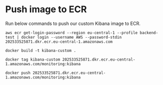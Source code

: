 # Push image to ECR
Run below commands to push our custom Kibana image to ECR.
```
aws ecr get-login-password --region eu-central-1 --profile backend-test | docker login --username AWS --password-stdin 202533525871.dkr.ecr.eu-central-1.amazonaws.com
```

```
docker build -t kibana-custom .
```

```
docker tag kibana-custom 202533525871.dkr.ecr.eu-central-1.amazonaws.com/monitoring:kibana
```

```
docker push 202533525871.dkr.ecr.eu-central-1.amazonaws.com/monitoring:kibana
```